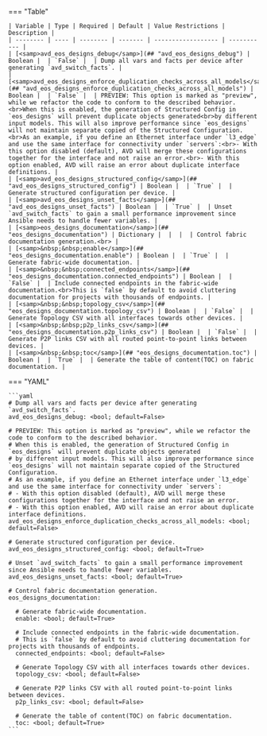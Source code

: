 <!--
  ~ Copyright (c) 2025 Arista Networks, Inc.
  ~ Use of this source code is governed by the Apache License 2.0
  ~ that can be found in the LICENSE file.
  -->
=== "Table"

    | Variable | Type | Required | Default | Value Restrictions | Description |
    | -------- | ---- | -------- | ------- | ------------------ | ----------- |
    | [<samp>avd_eos_designs_debug</samp>](## "avd_eos_designs_debug") | Boolean |  | `False` |  | Dump all vars and facts per device after generating `avd_switch_facts`. |
    | [<samp>avd_eos_designs_enforce_duplication_checks_across_all_models</samp>](## "avd_eos_designs_enforce_duplication_checks_across_all_models") | Boolean |  | `False` |  | PREVIEW: This option is marked as "preview", while we refactor the code to conform to the described behavior.<br>When this is enabled, the generation of Structured Config in `eos_designs` will prevent duplicate objects generated<br>by different input models. This will also improve performance since `eos_designs` will not maintain separate copied of the Structured Configuration.<br>As an example, if you define an Ethernet interface under `l3_edge` and use the same interface for connectivity under `servers`:<br>- With this option disabled (default), AVD will merge these configurations together for the interface and not raise an error.<br>- With this option enabled, AVD will raise an error about duplicate interface definitions. |
    | [<samp>avd_eos_designs_structured_config</samp>](## "avd_eos_designs_structured_config") | Boolean |  | `True` |  | Generate structured configuration per device. |
    | [<samp>avd_eos_designs_unset_facts</samp>](## "avd_eos_designs_unset_facts") | Boolean |  | `True` |  | Unset `avd_switch_facts` to gain a small performance improvement since Ansible needs to handle fewer variables. |
    | [<samp>eos_designs_documentation</samp>](## "eos_designs_documentation") | Dictionary |  |  |  | Control fabric documentation generation.<br> |
    | [<samp>&nbsp;&nbsp;enable</samp>](## "eos_designs_documentation.enable") | Boolean |  | `True` |  | Generate fabric-wide documentation. |
    | [<samp>&nbsp;&nbsp;connected_endpoints</samp>](## "eos_designs_documentation.connected_endpoints") | Boolean |  | `False` |  | Include connected endpoints in the fabric-wide documentation.<br>This is `false` by default to avoid cluttering documentation for projects with thousands of endpoints. |
    | [<samp>&nbsp;&nbsp;topology_csv</samp>](## "eos_designs_documentation.topology_csv") | Boolean |  | `False` |  | Generate Topology CSV with all interfaces towards other devices. |
    | [<samp>&nbsp;&nbsp;p2p_links_csv</samp>](## "eos_designs_documentation.p2p_links_csv") | Boolean |  | `False` |  | Generate P2P links CSV with all routed point-to-point links between devices. |
    | [<samp>&nbsp;&nbsp;toc</samp>](## "eos_designs_documentation.toc") | Boolean |  | `True` |  | Generate the table of content(TOC) on fabric documentation. |

=== "YAML"

    ```yaml
    # Dump all vars and facts per device after generating `avd_switch_facts`.
    avd_eos_designs_debug: <bool; default=False>

    # PREVIEW: This option is marked as "preview", while we refactor the code to conform to the described behavior.
    # When this is enabled, the generation of Structured Config in `eos_designs` will prevent duplicate objects generated
    # by different input models. This will also improve performance since `eos_designs` will not maintain separate copied of the Structured Configuration.
    # As an example, if you define an Ethernet interface under `l3_edge` and use the same interface for connectivity under `servers`:
    # - With this option disabled (default), AVD will merge these configurations together for the interface and not raise an error.
    # - With this option enabled, AVD will raise an error about duplicate interface definitions.
    avd_eos_designs_enforce_duplication_checks_across_all_models: <bool; default=False>

    # Generate structured configuration per device.
    avd_eos_designs_structured_config: <bool; default=True>

    # Unset `avd_switch_facts` to gain a small performance improvement since Ansible needs to handle fewer variables.
    avd_eos_designs_unset_facts: <bool; default=True>

    # Control fabric documentation generation.
    eos_designs_documentation:

      # Generate fabric-wide documentation.
      enable: <bool; default=True>

      # Include connected endpoints in the fabric-wide documentation.
      # This is `false` by default to avoid cluttering documentation for projects with thousands of endpoints.
      connected_endpoints: <bool; default=False>

      # Generate Topology CSV with all interfaces towards other devices.
      topology_csv: <bool; default=False>

      # Generate P2P links CSV with all routed point-to-point links between devices.
      p2p_links_csv: <bool; default=False>

      # Generate the table of content(TOC) on fabric documentation.
      toc: <bool; default=True>
    ```
